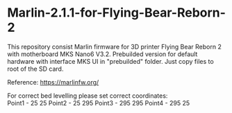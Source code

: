 # Marlin-2.1.1-for-Flying-Bear-Reborn-2

This repository consist Marlin firmware for 3D printer Flying Bear Reborn 2 with motherboard MKS Nano6 V3.2.
Prebuilded version for default hardware with interface MKS UI in "prebuilded" folder. Just copy files to root of the SD card.

Reference:
https://marlinfw.org/


For correct bed levelling please set correct coordinates:<br>
Point1 - 25   25 
Point2 - 25   295 
Point3 - 295  295 
Point4 - 295  25 
  
